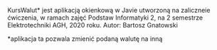 KursWalut* jest aplikacją okienkową w Javie utworzoną na zaliczneie ćwiczenia, w ramach zajęć Podstaw Informatyki 2, na 2 semestrze Elektrotechniki AGH, 2020 roku. Autor: Bartosz Gnatowski

*aplikacja ta pozwala zmienić podaną walutę na inną